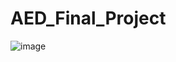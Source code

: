 # AED_Final_Project


![image](https://user-images.githubusercontent.com/114367423/206957306-2742c7ff-7c38-48c4-8ffd-e366c71c786a.png)

